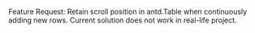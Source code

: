 Feature Request: Retain scroll position in antd.Table when continuously adding new rows. Current solution does not work in real-life project.
